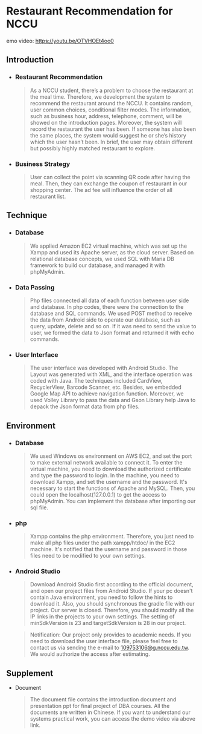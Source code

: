 # Restaurant Recommendation for NCCU

emo video: https://youtu.be/OTVHOEt4oo0

Introduction
----
* ### Restaurant Recommendation
  >As a NCCU student, there’s a problem to choose the restaurant at the meal time. Therefore, we development the system to recommend the restaurant around the NCCU. It contains random, user common choices, conditional filter modes. The information, such as business hour, address, telephone, comment, will be showed on the introduction pages. Moreover, the system will record the restaurant the user has been. If someone has also been the same places, the system would suggest he or she’s history which the user hasn’t been. In brief, the user may obtain different but possibly highly matched restaurant to explore.

* ### Business Strategy
  >User can collect the point via scanning QR code after having the meal. Then, they can exchange the coupon of restaurant in our shopping center. The ad fee will influence the order of all restaurant list.

Technique
----
* ### Database
  >We applied Amazon EC2 virtual machine, which was set up the Xampp and used its Apache server, as the cloud server. Based on relational database concepts, we used SQL with Maria DB framework to build our database, and managed it with phpMyAdmin.

* ### Data Passing
  >Php files connected all data of each function between user side and database. In php codes, there were the connection to the database and SQL commands. We used POST method to receive the data from Android side to operate our database, such as query, update, delete and so on. If it was need to send the value to user, we formed the data to Json format and returned it with echo commands.

* ### User Interface
  > The user interface was developed with Android Studio. The Layout was generated with XML, and the interface operation was coded with Java. The techniques included CardView, RecyclerView, Barcode Scanner, etc. Besides, we embedded Google Map API to achieve navigation function. Moreover, we used Volley Library to pass the data and Gson Library help Java to depack the Json format data from php files.

Environment
----
* ### Database
  >We used Windows os environment on AWS EC2, and set the port to make external network available to connect it. To enter the virtual machine, you need to download the authorized certificate and type the password to login. In the machine, you need to download Xampp, and set the username and the password. It's necessary to start the functions of Apache and MySQL. Then, you could open the localhost(127.0.0.1) to get the access to phpMyAdmin. You can implement the database after importing our sql file.
* ### php
  >Xampp contains the php environment. Therefore, you just need to make all php files under the path xampp/htdoc/ in the EC2 machine. It's notified that the username and password in those files need to be modified to your own settings.

* ### Android Studio
  >Download Android Studio first according to the official document, and open our project files from Android Studio. If your pc doesn't contain Java environment, you need to follow the hints to download it. Also, you should synchronous the gradle file with our project. Our server is closed. Therefore, you should modify all the IP links in the projects to your own settings. The setting of minSdkVersion is 23 and targetSdkVersion is 28 in our project.

  >Notification: Our project only provides to academic needs. If you need to download the user interface file, please feel free to contact us via sending the e-mail to 109753106@g.nccu.edu.tw. We would authorize the access after estimating.

Supplement
----
* Document
  >The document file contains the introduction document and presentation ppt for final project of DBA courses. All the documents are written in Chinese. If you want to understand our systems practical work, you can access the demo video via above link.
